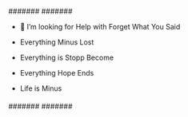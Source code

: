 
####
#######
#######


- 🤔 I’m looking for Help with Forget
What You Said 

- Everything Minus Lost 
- Everything is Stopp Become
- Everything Hope Ends
+ Life is Minus 

####
#######
#######

